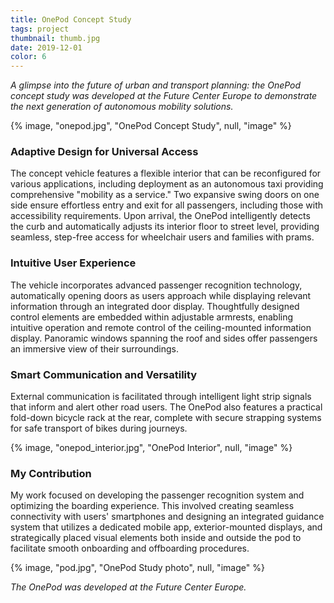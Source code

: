```yaml
---
title: OnePod Concept Study
tags: project
thumbnail: thumb.jpg
date: 2019-12-01
color: 6
---
```

*A glimpse into the future of urban and transport planning: the OnePod concept study was developed at the Future Center Europe to demonstrate the next generation of autonomous mobility solutions.*

<span class="more"></span>

{% image, "onepod.jpg", "OnePod Concept Study", null, "image" %}

### Adaptive Design for Universal Access
The concept vehicle features a flexible interior that can be reconfigured for various applications, including deployment as an autonomous taxi providing comprehensive "mobility as a service." Two expansive swing doors on one side ensure effortless entry and exit for all passengers, including those with accessibility requirements. Upon arrival, the OnePod intelligently detects the curb and automatically adjusts its interior floor to street level, providing seamless, step-free access for wheelchair users and families with prams.

### Intuitive User Experience
The vehicle incorporates advanced passenger recognition technology, automatically opening doors as users approach while displaying relevant information through an integrated door display. Thoughtfully designed control elements are embedded within adjustable armrests, enabling intuitive operation and remote control of the ceiling-mounted information display. Panoramic windows spanning the roof and sides offer passengers an immersive view of their surroundings.

### Smart Communication and Versatility
External communication is facilitated through intelligent light strip signals that inform and alert other road users. The OnePod also features a practical fold-down bicycle rack at the rear, complete with secure strapping systems for safe transport of bikes during journeys.

{% image, "onepod_interior.jpg", "OnePod Interior", null, "image" %}

### My Contribution
My work focused on developing the passenger recognition system and optimizing the boarding experience. This involved creating seamless connectivity with users' smartphones and designing an integrated guidance system that utilizes a dedicated mobile app, exterior-mounted displays, and strategically placed visual elements both inside and outside the pod to facilitate smooth onboarding and offboarding procedures.

{% image, "pod.jpg", "OnePod Study photo", null, "image" %}

*The OnePod was developed at the Future Center Europe.*